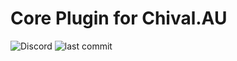 # Core Plugin for Chival.AU
![Discord](https://img.shields.io/discord/989326489419931668?style=for-the-badge)
![last commit](https://img.shields.io/github/last-commit/Chival-Network/Core?style=for-the-badge)